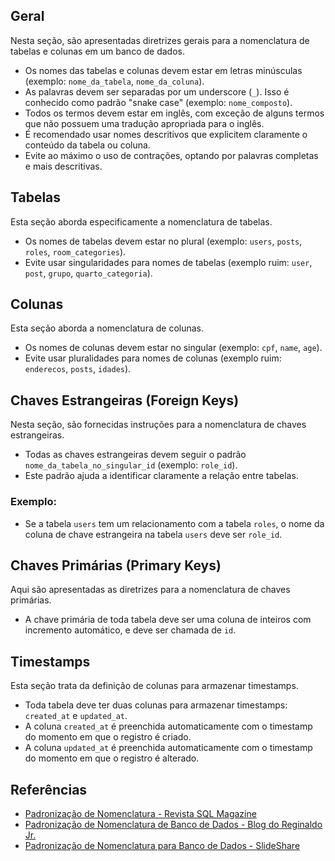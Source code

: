 ## Geral

Nesta seção, são apresentadas diretrizes gerais para a nomenclatura de tabelas e colunas em um banco de dados.

- Os nomes das tabelas e colunas devem estar em letras minúsculas (exemplo: `nome_da_tabela`, `nome_da_coluna`).
- As palavras devem ser separadas por um underscore (`_`). Isso é conhecido como padrão "snake case" (exemplo: `nome_composto`).
- Todos os termos devem estar em inglês, com exceção de alguns termos que não possuem uma tradução apropriada para o inglês.
- É recomendado usar nomes descritivos que explicitem claramente o conteúdo da tabela ou coluna.
- Evite ao máximo o uso de contrações, optando por palavras completas e mais descritivas.

## Tabelas

Esta seção aborda especificamente a nomenclatura de tabelas.

- Os nomes de tabelas devem estar no plural (exemplo: `users`, `posts`, `roles`, `room_categories`).
- Evite usar singularidades para nomes de tabelas (exemplo ruim: `user`, `post`, `grupo`, `quarto_categoria`).

## Colunas

Esta seção aborda a nomenclatura de colunas.

- Os nomes de colunas devem estar no singular (exemplo: `cpf`, `name`, `age`).
- Evite usar pluralidades para nomes de colunas (exemplo ruim: `enderecos`, `posts`, `idades`).

## Chaves Estrangeiras (Foreign Keys)

Nesta seção, são fornecidas instruções para a nomenclatura de chaves estrangeiras.

- Todas as chaves estrangeiras devem seguir o padrão `nome_da_tabela_no_singular_id` (exemplo: `role_id`).
- Este padrão ajuda a identificar claramente a relação entre tabelas.

### Exemplo:

- Se a tabela `users` tem um relacionamento com a tabela `roles`, o nome da coluna de chave estrangeira na tabela `users` deve ser `role_id`.

## Chaves Primárias (Primary Keys)

Aqui são apresentadas as diretrizes para a nomenclatura de chaves primárias.

- A chave primária de toda tabela deve ser uma coluna de inteiros com incremento automático, e deve ser chamada de `id`.

## Timestamps

Esta seção trata da definição de colunas para armazenar timestamps.

- Toda tabela deve ter duas colunas para armazenar timestamps: `created_at` e `updated_at`.
- A coluna `created_at` é preenchida automaticamente com o timestamp do momento em que o registro é criado.
- A coluna `updated_at` é preenchida automaticamente com o timestamp do momento em que o registro é alterado.

## Referências

- [Padronização de Nomenclatura - Revista SQL Magazine](https://www.devmedia.com.br/padronizacao-de-nomenclatura-revista-sql-magazine-100/24710)
- [Padronização de Nomenclatura de Banco de Dados - Blog do Reginaldo Jr.](https://reginaldojr.wordpress.com/artigos/padronizacao-de-nomenclatura-de-banco-de-dados/)
- [Padronização de Nomenclatura para Banco de Dados - SlideShare](https://pt.slideshare.net/samuelsonbrito/padronizao-de-nomenclatura-para-banco-de-dados)


